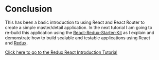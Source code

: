 # Conclusion

This has been a basic introduction to using React and React Router to create a simple master/detail application.
In the next tutorial I am going to re-build this application using the [React-Redux-Starter-Kit](https://github.com/davezuko/react-redux-starter-kit)
as I explain and demonstrate how to build scalable and testable applications using React and [Redux](https://github.com/reactjs/redux).

[Click here to go to the Redux React Introduction Tutorial](https://github.com/justsayno/redux-react-introduction-tutorial)